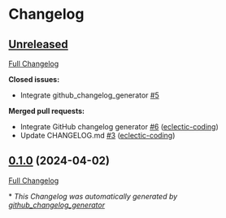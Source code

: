 # Changelog

## [Unreleased](https://github.com/eclectic-coding/rails_app/tree/HEAD)

[Full Changelog](https://github.com/eclectic-coding/rails_app/compare/0.1.0...HEAD)

**Closed issues:**

- Integrate github\_changelog\_generator  [\#5](https://github.com/eclectic-coding/rails_app/issues/5)

**Merged pull requests:**

- Integrate GitHub changelog generator [\#6](https://github.com/eclectic-coding/rails_app/pull/6) ([eclectic-coding](https://github.com/eclectic-coding))
- Update CHANGELOG.md [\#3](https://github.com/eclectic-coding/rails_app/pull/3) ([eclectic-coding](https://github.com/eclectic-coding))

## [0.1.0](https://github.com/eclectic-coding/rails_app/tree/0.1.0) (2024-04-02)

[Full Changelog](https://github.com/eclectic-coding/rails_app/compare/640f33991e4aaf2aa31cc9bb974bb094190f2aa3...0.1.0)



\* *This Changelog was automatically generated by [github_changelog_generator](https://github.com/github-changelog-generator/github-changelog-generator)*
